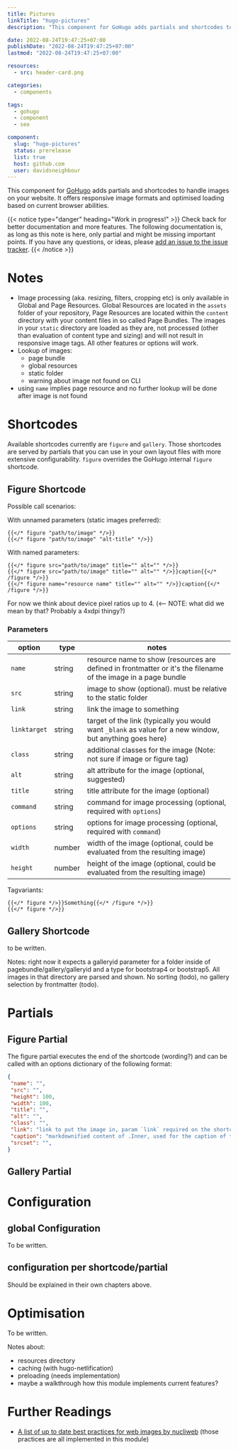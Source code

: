 ```yaml
---
title: Pictures
linkTitle: "hugo-pictures"
description: "This component for GoHugo adds partials and shortcodes to handle images on your website. It offers responsive image formats and optimisgit ed loading based on current browser abilities."

date: 2022-08-24T19:47:25+07:00
publishDate: "2022-08-24T19:47:25+07:00"
lastmod: "2022-08-24T19:47:25+07:00"

resources:
  - src: header-card.png

categories:
  - components

tags:
  - gohugo
  - component
  - seo

component:
  slug: "hugo-pictures"
  status: prerelease
  list: true
  host: github.com
  user: davidsneighbour
---
```


This component for [GoHugo](https://gohugo.io/) adds partials and shortcodes to handle images on your website. It offers responsive image formats and optimised loading based on current browser abilities.

{{< notice type="danger" heading="Work in progress!" >}}
Check back for better documentation and more features. The following documentation is, as long as this note is here, only partial and might be missing important points. If you have any questions, or ideas, please [add an issue to the issue tracker](https://github.com/davidsneighbour/hugo-pictures/issues).
{{< /notice >}}

# Notes

- Image processing (aka. resizing, filters, cropping etc) is only available in Global and Page Resources. Global Resources are located in the `assets` folder of your repository, Page Resources are located within the `content` directory with your content files in so called Page Bundles. The images in your `static` directory are loaded as they are, not processed (other than evaluation of content type and sizing) and will not result in responsive image tags. All other features or options will work.
- Lookup of images:
  - page bundle
  - global resources
  - static folder
  - warning about image not found on CLI
- using `name` implies page resource and no further lookup will be done after image is not found

# Shortcodes

Available shortcodes currently are `figure` and `gallery`. Those shortcodes are served by partials that you can use in your own layout files with more extensive configurability. `figure` overrides the GoHugo internal `figure` shortcode.

## Figure Shortcode

Possible call scenarios:

With unnamed parameters (static images preferred):

```gotemplate
{{</* figure "path/to/image" */>}}
{{</* figure "path/to/image" "alt-title" */>}}
```

With named parameters:

```gotemplate
{{</* figure src="path/to/image" title="" alt="" */>}}
{{</* figure src="path/to/image" title="" alt="" */>}}caption{{</* /figure */>}}
{{</* figure name="resource name" title="" alt="" */>}}caption{{</* /figure */>}}
```

For now we think about device pixel ratios up to 4. (<-- NOTE: what did we mean by that? Probably a 4xdpi thingy?)

### Parameters

| option | type | notes |
| --- | --- | --- |
| `name` | string | resource name to show (resources are defined in frontmatter or it's the filename of the image in a page bundle |
| `src` | string | image to show (optional). must be relative to the static folder |
| `link` | string | link the image to something |
| `linktarget` | string | target of the link (typically you would want `_blank` as value for a new window, but anything goes here) |
| `class` | string | additional classes for the image (Note: not sure if image or figure tag) |
| `alt` | string | alt attribute for the image (optional, suggested) |
| `title` | string | title attribute for the image (optional) |
| `command` | string | command for image processing (optional, required with `options`) |
| `options` | string | options for image processing (optional, required with `command`) |
| `width` | number | width of the image (optional, could be evaluated from the resulting image) |
| `height` | number | height of the image (optional, could be evaluated from the resulting image) |

Tagvariants:

```gotemplate
{{</* figure */>}}Something{{</* /figure */>}}
{{</* figure */>}}
```

## Gallery Shortcode

to be written.

Notes: right now it expects a galleryid parameter for a folder inside of pagebundle/gallery/galleryid and a type for bootstrap4 or bootstrap5. All images in that directory are parsed and shown. No sorting (todo), no gallery selection by frontmatter (todo).

# Partials

## Figure Partial

The figure partial executes the end of the shortcode (wording?) and can be called with an options dictionary of the following format:

```json
{
 "name": "",
 "src": "",
 "height": 100,
 "width": 100,
 "title": "",
 "alt": "",
 "class": "",
 "link": "link to put the image in, param `link` required on the shortcode",
 "caption": "markdownified content of .Inner, used for the caption of the image",
 "srcset": "",
}
```

## Gallery Partial

# Configuration

## global Configuration

To be written.

## configuration per shortcode/partial

Should be explained in their own chapters above.

# Optimisation

To be written.

Notes about:

- resources directory
- caching (with hugo-netlification)
- preloading (needs implementation)
- maybe a walkthrough how this module implements current features?

# Further Readings

- [A list of up to date best practices for web images by nucliweb](https://github.com/nucliweb/image-element) (those practices are all implemented in this module)
